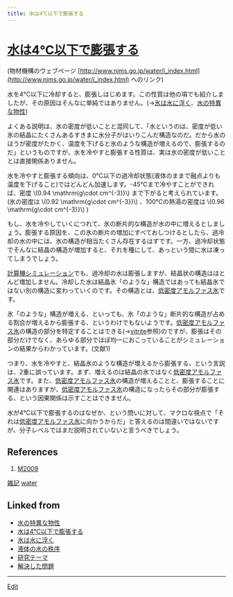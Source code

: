 ```yaml
---
title: 水は4℃以下で膨張する
---
```

# [水は4℃以下で膨張する](/水は4℃以下で膨張する)

[](http://www.nims.go.jp/water/images/cupwater1.gif)

(物材機構のウェブページ [http://www.nims.go.jp/water/j_index.html](http://www.nims.go.jp/water/j_index.html) へのリンク)



水を4℃以下に冷却すると、膨張しはじめます。この性質は他の項でも紹介しましたが、その原因はそんなに単純ではありません。(→[氷は水に浮く](/氷は水に浮く)、[水の特異な物性](/水の特異な物性))

よくある説明は、氷の密度が低いことと混同して、「水というのは、密度が低い氷の結晶にたくさんあるすきまに水分子がはいりこんだ構造なのだ。だから水のほうが密度がたかく、温度を下げると氷のような構造が増えるので、膨張するのだ」というものですが、水を冷やすと膨張する性質は、実は氷の密度が低いこととは直接関係ありません。

水を冷やすと膨張する傾向は、0℃以下の過冷却状態(液体のままで融点よりも温度を下げること)ではどんどん加速します。-45℃まで冷やすことができれば、密度 \\(0.94 \mathrm{g\cdot cm^{-3}}\\) まで下がると考えられています。(氷の密度は \\(0.92 \mathrm{g\cdot cm^{-3}}\\) 、100℃の熱湯の密度は \\(0.96 \mathrm{g\cdot cm^{-3}}\\) )

もし、水を冷やしていくにつれて、氷の断片的な構造が水の中に増えるとしましょう。膨張する原因を、この氷の断片の増加にすべておしつけるとしたら、過冷却の水の中には、氷の構造が相当たくさん存在するはずです。一方、過冷却状態でそんなに結晶の構造が増加すると、それを種にして、あっという間に水は凍ってしまうでしょう。

[計算機シミュレーション](/計算機シミュレーション)でも、過冷却の水は膨張しますが、結晶状の構造はほとんど増加しません。冷却した水は結晶氷「のような」構造ではあっても結晶氷ではない別の構造に変わっていくのです。その構造とは、[低密度アモルファス氷](/低密度アモルファス氷)です。

氷「のような」構造が増える、といっても、氷「のような」断片的な構造が占める割合が増えるから膨張する、というわけでもないようです。[低密度アモルファス氷](/低密度アモルファス氷)の構造の部分を特定することはできる(→[vitrite](/vitrite)参照)のですが、膨張はその部分だけでなく、あらゆる部分でほぼ均一におこっていることがシミュレーションの結果からわかっています。(文献1)

つまり、水を冷やすと、結晶氷のような構造が増えるから膨張する、という言説は、2重に誤っています。まず、増えるのは結晶の氷ではなく[低密度アモルファス氷](/低密度アモルファス氷)です。また、[低密度アモルファス氷](/低密度アモルファス氷)の構造が増えることと、膨張することに関連はありますが、[低密度アモルファス氷](/低密度アモルファス氷)の構造になったらその部分が膨張する、という因果関係は示すことはできません。

水が4℃以下で膨張するのはなぜか、という問いに対して、マクロな視点で「それは[低密度アモルファス氷](/低密度アモルファス氷)に向かうからだ」と答えるのは間違いではないですが、分子レベルではまだ説明されていないと言うべきでしょう。

## References


1. [M2009](/M2009)



[雑記](/雑記) [water](/water)



## Linked from

* [水の特異な物性](/水の特異な物性)
* [水は4℃以下で膨張する](/水は4℃以下で膨張する)
* [氷は水に浮く](/氷は水に浮く)
* [液体の水の秩序](/液体の水の秩序)
* [研究テーマ](/研究テーマ)
* [解決した問題](/解決した問題)


----
[Edit](https://github.com/vitroid/vitroid.github.io/edit/master/MD/水は4℃以下で膨張する.md)
